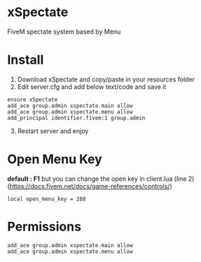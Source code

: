 # xSpectate
FiveM spectate system based by Menu
# Install
1. Download xSpectate and copy/paste in your resources folder
2. Edit server.cfg and add below text/code and save it
```
ensure xSpectate
add_ace group.admin xspectate.main allow
add_ace group.admin xspectate.menu allow
add_principal identifier.fivem:1 group.admin
```
3. Restart server and enjoy
# Open Menu Key
**default : F1** but you can change the open key in client.lua (line 2) (https://docs.fivem.net/docs/game-references/controls/)
```
local open_menu_key = 288
```
# Permissions
```
add_ace group.admin xspectate.main allow
add_ace group.admin xspectate.menu allow
```
